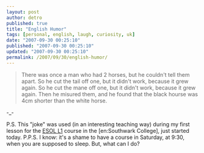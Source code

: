 ```yaml
---
layout: post
author: detro
published: true
title: "English Humor"
tags: [personal, english, laugh, curiosity, uk]
date: "2007-09-30 00:25:10"
published: "2007-09-30 00:25:10"
updated: "2007-09-30 00:25:10"
permalink: /2007/09/30/english-humor/
---
```


<blockquote>
There was once a man who had 2 horses, but he couldn't tell them apart.
So he cut the tail off one, but it didn't work, because it grew again.
So he cut the mane off one, but it didn't work, because it grew again.
Then he misured them, and he found that the black hourse was 4cm shorter than the white horse.
</blockquote>

-_-

P.S. This "joke" was used (in an interesting teaching way) during my first lesson for the <a href="http://en.wikipedia.org/wiki/English_language_learning_and_teaching">ESOL L1</a> course in the [en:Southwark College], just started today.
P.P.S. I know: it's a shame to have a course in Saturday, at 9:30, when you are supposed to sleep. But, what can I do?
